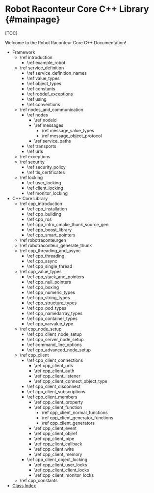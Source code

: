 Robot Raconteur Core C++ Library {#mainpage}
==============

[TOC]

Welcome to the Robot Raconteur Core C++ Documentation!

* Framework
  * \ref introduction
    * \ref example_robot
  * \ref service_definition
    * \ref service_definition_names
    * \ref value_types
    * \ref object_types
    * \ref constants
    * \ref robdef_exceptions
    * \ref using
    * \ref conventions
  * \ref nodes_and_communication
    * \ref nodes
      * \ref nodeid
      * \ref messages
        * \ref message_value_types
        * \ref message_object_protocol
      * \ref service_paths
    * \ref transports
    * \ref urls
  * \ref exceptions
  * \ref security
    * \ref security_policy
    * \ref tls_certificates
  * \ref locking
    * \ref user_locking
    * \ref client_locking
    * \ref monitor_locking
* C++ Core Library
  * \ref cpp_introduction
    * \ref cpp_installation
    * \ref cpp_building
    * \ref cpp_ros
    * \ref cpp_intro_cmake_thunk_source_gen
    * \ref cpp_boost_library
    * \ref cpp_smart_pointers
  * \ref robotraconteurgen
  * \ref robotraconteur_generate_thunk
  * \ref cpp_threading_and_async
    * \ref cpp_threading
    * \ref cpp_async
    * \ref cpp_single_thread
  * \ref cpp_value_types
    * \ref cpp_stack_and_pointers
    * \ref cpp_null_pointers
    * \ref cpp_boxing
    * \ref cpp_numeric_types
    * \ref cpp_string_types
    * \ref cpp_structure_types
    * \ref cpp_pod_types
    * \ref cpp_namedarray_types
    * \ref cpp_container_types
    * \ref cpp_varvalue_type
  * \ref cpp_node_setup
    * \ref cpp_client_node_setup
    * \ref cpp_server_node_setup
    * \ref command_line_options
    * \ref cpp_advanced_node_setup
  * \ref cpp_client
    * \ref cpp_client_connections
      * \ref cpp_client_urls
      * \ref cpp_client_auth
      * \ref cpp_client_listener
      * \ref cpp_client_connect_object_type
    * \ref cpp_client_disconnect
    * \ref cpp_client_subscriptions
    * \ref cpp_client_members
      * \ref cpp_client_property
      * \ref cpp_client_function
        * \ref cpp_client_normal_functions
        * \ref cpp_client_generator_functions
        * \ref cpp_client_generators
      * \ref cpp_client_event
      * \ref cpp_client_objref
      * \ref cpp_client_pipe
      * \ref cpp_client_callback
      * \ref cpp_client_wire
      * \ref cpp_client_memory
    * \ref cpp_client_object_locking
      * \ref cpp_client_user_locks
      * \ref cpp_client_client_locks
      * \ref cpp_client_monitor_locks
  * \ref cpp_constants
* [Class Index](classes.html)

